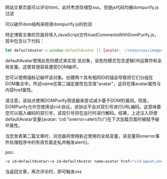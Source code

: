 网站文章页面可以评论html，此时考虑存储型xss。但是js代码均被dompurify.js过滤

可以破坏dom结构来桡骨dompurify.js的检测



特定博客文章的页面将导入JavaScript文件loadCommentsWithDomPurify.js，其中包含以下代码：

```javascript
let defaultAvatar = window.defaultAvatar || {avatar: '/resources/images/avatarDefault.svg'}
```

defaultAvatar使用此危险模式来实现 该对象，该危险模式包含逻辑OR运算符和全局变量。这使其很容易遭受DOM破坏。



您可以使用锚标记破坏该对象。创建两个具有相同ID的锚会导致将它们分组在DOM集合中。所述name在第二锚定属性包含值"avatar"，这将在揍avatar属性与内容href属性。

请注意，该站点使用DOMPurify筛选器来尝试减少基于DOM的漏洞。但是，DOMPurify允许您使用该cid:协议，该协议不会对双引号进行URL编码。这意味着您可以插入编码的双引号，该双引号将在运行时进行解码。结果，上述注入将使defaultAvatar变量{avatar: ‘cid:"onerror=alert(1)//’}在下次加载页面时被赋予破坏属性。

当您发表第二篇文章时，浏览器将使用新近使用的全局变量，该变量将onerror事件处理程序中的有效负载走私并触发alert()。



poc:

```javascript
<a id=defaultAvatar><a id=defaultAvatar name=avatar href="cid:&quot;onerror=alert(1)//">
```

当返回文章，再次评论时，即可触发xss